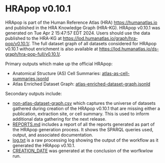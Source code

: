 # HRApop v0.10.1

HRApop is part of the Human Reference Atlas (HRA) <https://humanatlas.io> and published in the HRA Knowledge Graph (HRA-KG). HRApop v0.10.1 was generated on Tue Apr  2 15:47:57 EDT 2024. Users should use the data published to the HRA-KG at <https://lod.humanatlas.io/graph/hra-pop/v0.10.1/>. The full dataset graph of all datasets considered for HRApop v0.10.1 without enrichment is also available at <https://lod.humanatlas.io/ds-graph/hra-pop-full/v0.10.1/>.

Primary outputs which make up the official HRApop:

* Anatomical Structure (AS) Cell Summaries: [atlas-as-cell-summaries.jsonld](atlas-as-cell-summaries.jsonld)
* Atlas Enriched Dataset Graph: [atlas-enriched-dataset-graph.jsonld](atlas-enriched-dataset-graph.jsonld)

Secondary outputs include:

* [non-atlas-dataset-graph.csv](non-atlas-dataset-graph.csv) which captures the universe of datasets gathered during creation of the HRApop v0.10.1 that are missing either a publication, extraction site, or cell summary. This is used to inform additional data gathering for the next release.
* [REPORTS.md](REPORTS.md) includes a report of all the reports generated as part of the HRApop generation process. It shows the SPARQL queries used, output, and associated documentation.
* [log.txt](log.txt) is a raw processing log showing the output of the workflow as it generated the HRApop v0.10.1.
* [CREATION_DATE](CREATION_DATE) was generated at the conclusion of the worfkwlow run.
